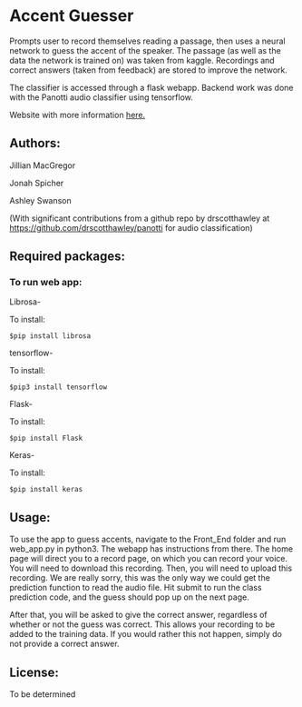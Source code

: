 # Accent Guesser

Prompts user to record themselves reading a passage, then uses a neural network
to guess the accent of the speaker. The passage (as well as the data the network
is trained on) was taken from kaggle. Recordings and correct answers (taken from
feedback) are stored to improve the network.

The classifier is accessed through a flask webapp. Backend work was done with the 
Panotti audio classifier using tensorflow. 

Website with more information [here.](https://jonahspicher.github.io/AccentGuesser/)

## Authors:

Jillian MacGregor

Jonah Spicher

Ashley Swanson

(With significant contributions from a github repo by drscotthawley at https://github.com/drscotthawley/panotti for audio classification)

## Required packages:
### To run web app:
Librosa-

To install:

    $pip install librosa

tensorflow-

To install:

    $pip3 install tensorflow

Flask-

To install:

    $pip install Flask

Keras-

To install:

    $pip install keras




## Usage:
To use the app to guess accents, navigate to the Front_End folder and run web_app.py in python3. The webapp has instructions from there. The home page will direct you to a record page, on which you can record your voice. You will need to download this recording. Then, you will need to upload this recording. We are really sorry, this was the only way we could get the prediction function to read the audio file. Hit submit to run the class prediction code, and the guess should pop up on the next page.

After that, you will be asked to give the correct answer, regardless of whether or not the guess was correct. This allows your recording to be added to the training data. If you would rather this not happen, simply do not provide a correct answer.


## License:
To be determined
